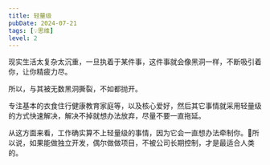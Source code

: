 ```yaml
---
title: 轻量级
pubDate: 2024-07-21
tags: [💡思维]
level: 2
---
```


现实生活太复杂太沉重，一旦执着于某件事，这件事就会像黑洞一样，不断吸引着你，让你精疲力尽。

所以，与其被无数黑洞撕裂，不如都抛开。

专注基本的衣食住行健康教育家庭等，以及核心爱好，然后其它事情就采用轻量级的方式快速解决，解决不掉就想办法放弃，尽量不要一直拖延。

从这方面来看，工作确实算不上轻量级的事情，因为它会一直想办法牵制你。🤔所以说，如果能做独立开发，偶尔做做项目，不被公司长期控制，才是最适合人类的。
